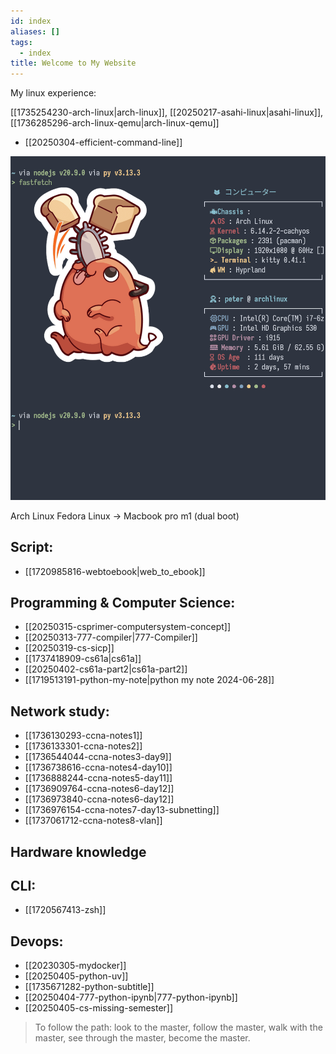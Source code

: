 ```yaml
---
id: index
aliases: []
tags:
  - index
title: Welcome to My Website
---
```


My linux experience:

[[1735254230-arch-linux|arch-linux]], [[20250217-asahi-linux|asahi-linux]], [[1736285296-arch-linux-qemu|arch-linux-qemu]]

- [[20250304-efficient-command-line]]

![](index/2025-04-15-18-38-58.png)

Arch Linux
Fedora Linux -> Macbook pro m1 (dual boot)

## Script:

- [[1720985816-webtoebook|web_to_ebook]]

## Programming & Computer Science:

- [[20250315-csprimer-computersystem-concept]]
- [[20250313-777-compiler|777-Compiler]]
- [[20250319-cs-sicp]]
- [[1737418909-cs61a|cs61a]]
- [[20250402-cs61a-part2|cs61a-part2]]
- [[1719513191-python-my-note|python my note 2024-06-28]]

## Network study:

- [[1736130293-ccna-notes1]]
- [[1736133301-ccna-notes2]]
- [[1736544044-ccna-notes3-day9]]
- [[1736738616-ccna-notes4-day10]]
- [[1736888244-ccna-notes5-day11]]
- [[1736909764-ccna-notes6-day12]]
- [[1736973840-ccna-notes6-day12]]
- [[1736976154-ccna-notes7-day13-subnetting]]
- [[1737061712-ccna-notes8-vlan]]

## Hardware knowledge

## CLI:

- [[1720567413-zsh]]

## Devops:

- [[20230305-mydocker]]
- [[20250405-python-uv]]
- [[1735671282-python-subtitle]]
- [[20250404-777-python-ipynb|777-python-ipynb]]
- [[20250405-cs-missing-semester]]

> To follow the path: look to the master, follow the master, walk with the master, see through the master, become the master.

